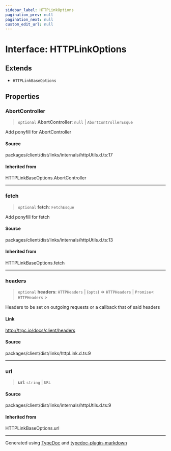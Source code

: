 ```yaml
---
sidebar_label: HTTPLinkOptions
pagination_prev: null
pagination_next: null
custom_edit_url: null
---
```


# Interface: HTTPLinkOptions

## Extends

- `HTTPLinkBaseOptions`

## Properties

### AbortController

> `optional` **AbortController**: `null` \| `AbortControllerEsque`

Add ponyfill for AbortController

#### Source

packages/client/dist/links/internals/httpUtils.d.ts:17

#### Inherited from

HTTPLinkBaseOptions.AbortController

---

### fetch

> `optional` **fetch**: `FetchEsque`

Add ponyfill for fetch

#### Source

packages/client/dist/links/internals/httpUtils.d.ts:13

#### Inherited from

HTTPLinkBaseOptions.fetch

---

### headers

> `optional` **headers**: `HTTPHeaders` \| (`opts`) => `HTTPHeaders` \| `Promise`< `HTTPHeaders` \>

Headers to be set on outgoing requests or a callback that of said headers

#### Link

http://trpc.io/docs/client/headers

#### Source

packages/client/dist/links/httpLink.d.ts:9

---

### url

> **url**: `string` \| `URL`

#### Source

packages/client/dist/links/internals/httpUtils.d.ts:9

#### Inherited from

HTTPLinkBaseOptions.url

---

Generated using [TypeDoc](https://typedoc.org/) and [typedoc-plugin-markdown](https://www.npmjs.com/package/typedoc-plugin-markdown)
